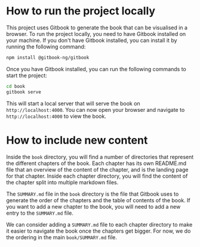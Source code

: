 # How to run the project locally

This project uses Gitbook to generate the book that can be visualised in a browser. To run the project locally, you need to have Gitbook installed on your machine. If you don't have Gitbook installed, you can install it by running the following command:

```bash
npm install @gitbook-ng/gitbook
```

Once you have Gitbook installed, you can run the following commands to start the project:

```bash
cd book
gitbook serve
```

This will start a local server that will serve the book on `http://localhost:4000`. You can now open your browser and navigate to `http://localhost:4000` to view the book.

# How to include new content
Inside the `book` directory, you will find a number of directories that represent the different chapters of the book. Each chapter has its own README.md file that an overview of the content of the chapter, and is the landing page for that chapter. Inside each chapter directory, you will find the content of the chapter split into multiple markdown files.

The `SUMMARY.md` file in the `book` directory is the file that Gitbook uses to generate the order of the chapters and the table of contents of the book. If you want to add a new chapter to the book, you will need to add a new entry to the `SUMMARY.md` file. 

We can consider adding a `SUMMARY.md` file to each chapter directory to make it easier to navigate the book once the chapters get bigger. For now, we do the ordering in the main `book/SUMMARY.md` file.